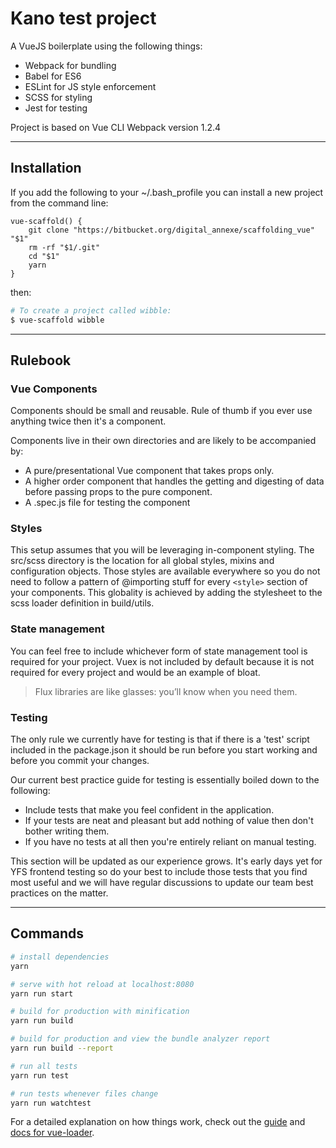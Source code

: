 # Kano test project

A VueJS boilerplate using the following things:

* Webpack for bundling
* Babel for ES6
* ESLint for JS style enforcement
* SCSS for styling
* Jest for testing

Project is based on Vue CLI Webpack version 1.2.4

----
## Installation

If you add the following to your ~/.bash_profile you can install a new project from the command line:

```
vue-scaffold() {
    git clone "https://bitbucket.org/digital_annexe/scaffolding_vue" "$1"
    rm -rf "$1/.git"
    cd "$1"
    yarn
}
```

then:

```bash
# To create a project called wibble:
$ vue-scaffold wibble
```

---

## Rulebook

### Vue Components
Components should be small and reusable. Rule of thumb if you ever use anything twice then it's a component.

Components live in their own directories and are likely to be accompanied by:

* A pure/presentational Vue component that takes props only.
* A higher order component that handles the getting and digesting of data before passing props to the pure component.
* A .spec.js file for testing the component

### Styles
This setup assumes that you will be leveraging in-component styling. The src/scss directory is the location for all global styles, mixins and configuration objects. Those styles are available everywhere so you do not need to follow a pattern of @importing stuff for every `<style>` section of your components. This globality is achieved by adding the stylesheet to the scss loader definition in build/utils.

### State management
You can feel free to include whichever form of state management tool is required for your project. Vuex is not included by default because it is not required for every project and would be an example of bloat.

> Flux libraries are like glasses: you’ll know when you need them.

### Testing
The only rule we currently have for testing is that if there is a 'test' script included in the package.json it should be run before you start working and before you commit your changes.

Our current best practice guide for testing is essentially boiled down to the following:

* Include tests that make you feel confident in the application.
* If your tests are neat and pleasant but add nothing of value then don't bother writing them. 
* If you have no tests at all then you're entirely reliant on manual testing.

This section will be updated as our experience grows. It's early days yet for YFS frontend testing so do your best to include those tests that you find most useful and we will have regular discussions to update our team best practices on the matter.


---
## Commands

``` bash
# install dependencies
yarn

# serve with hot reload at localhost:8080
yarn run start

# build for production with minification
yarn run build

# build for production and view the bundle analyzer report
yarn run build --report

# run all tests
yarn run test

# run tests whenever files change
yarn run watchtest
```

For a detailed explanation on how things work, check out the [guide](http://vuejs-templates.github.io/webpack/) and [docs for vue-loader](http://vuejs.github.io/vue-loader).

